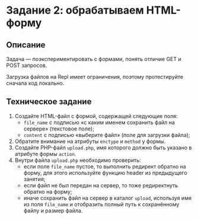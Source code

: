 # Задание 2: обрабатываем HTML-форму

## Описание
Задача — поэкспериментировать с формами, понять отличие GET и POST запросов.

Загрузка файлов на Repl имеет ограничения, поэтому протестируйте сначала код локально.

## Техническое задание
1. Создайте HTML-файл с формой, содержащей следующие поля:
    * `file_name` с подписью «с каким именем сохранить файл на сервере» (текстовое поле);
    * `content` с подписью «выберите файл» (поле для загрузки файла);
2. Обратите внимание на атрибуты `enctype` и `method` у формы.
3. Создайте PHP-файл `upload.php`, имя которого должно быть указано в атрибуте формы `action`.
4. Внутри файла `upload.php` необходимо проверить:
    * если поле `file_name` пустое, то выполнить редирект обратно на форму, для этого используйте функцию header из предыдущего занятия;
    * если файл не был передан на сервер, то тоже редиректнуть обратно на форму;
    * иначе сохранить файл на сервер в каталог `upload`, используя имя из поля `file_name` и
      отобразить полный путь к сохранённому файлу и размер файла.
      